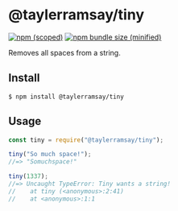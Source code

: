 # @taylerramsay/tiny

[![npm (scoped)](https://img.shields.io/npm/v/@taylerramsay/tiny.svg)](https://www.npmjs.com/package/@taylerramsay/tiny)
[![npm bundle size (minified)](https://img.shields.io/bundlephobia/min/@taylerramsay/tiny.svg)](https://www.npmjs.com/package/@bamblehorse/tiny)


Removes all spaces from a string.

## Install

```
$ npm install @taylerramsay/tiny
```

## Usage

```js
const tiny = require("@taylerramsay/tiny");

tiny("So much space!");
//=> "Somuchspace!"

tiny(1337);
//=> Uncaught TypeError: Tiny wants a string!
//    at tiny (<anonymous>:2:41)
//    at <anonymous>:1:1
```